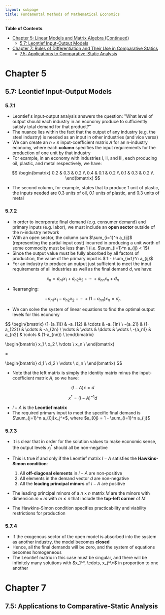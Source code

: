 ```yaml
---
layout: subpage
title: Fundamental Methods of Mathematical Economics
---
```

**Table of Contents**
- [Chapter 5: Linear Models and Matrix Algebra (Continued)](#chapter-5)
  - [5.7: Leontief Input-Output Models](#57-leontief-input-output-models)
- [Chapter 7: Rules of Differentiation and Their Use in Comparative Statics](#chapter-7)
  - [7.5: Applications to Comparative-Static Analysis](#75-applications-to-comparative-static-analysis)

# **Chapter 5**
## 5.7: Leontief Input-Output Models
### 5.7.1
- Leontief's input-output analysis answers the question: "What level of output should each industry in an economy produce to sufficiently satisfy total demand for that product?"
- The nuance lies within the fact that the output of any industry (e.g. the steel industry) is needed as an input in other industries (and vice versa)
- We can create an $n\times n$ input-coefficient matrix $A$ for an n-industry economy, where each **column** specifies the input requirements for the production of one unit by that industry
- For example, in an economy with industries I, II, and III, each producing oil, plastic, and metal respectively, we have:

$$
  \begin{bmatrix}
  0.2 & 0.3 & 0.2 \\
  0.4 & 0.1 & 0.2 \\
  0.1 & 0.3 & 0.2 \\
  \end{bmatrix}
$$

- The second column, for example, states that to produce 1 unit of plastic, the inputs needed are 0.3 units of oil, 0.1 units of plastic, and 0.3 units of metal

### 5.7.2
- In order to incorporate final demand (e.g. consumer demand) and primary inputs (e.g. labor), we must include an **open sector** outside of the n-industry network
- With an open sector, the column sum $\sum_{i=1}^n a_{ij}$ (representing the partial input cost) incurred in producing a unit worth of some commodity must be less than 1 (i.e. $\sum_{i=1}^n a_{ij} < 1$)
- Since the output value must be fully absorbed by all factors of production, the value of the primary input is $ 1 - \sum_{i=1}^n a_{ij}$
- For an industry to produce an output just sufficient to meet the input requirements of all industries as well as the final demand $d$, we have:

$$x_n = a_{n1}x_1 + a_{n2}x_2 + \cdots + a_{nn}x_n + d_n$$

- Rearranging:

$$ -a_{n1}x_1 - a_{n2}x_2 - \cdots + (1-a_{nn})x_n = d_n$$

- We can solve the system of linear equations to find the optimal output levels for this economy

$$
  \begin{bmatrix}
  (1-{a_11}) & -a_{12} & \cdots & -a_{1n} \\
  -{a_21} & (1-a_{22}) & \cdots & -a_{2n} \\
  \vdots & \vdots & \ddots & \vdots \\
  -{a_n1} & a_{n2} & \cdots & (1-a_{nn}) \\
  \end{bmatrix}

  \begin{bmatrix}
  x_1 \\
  x_2 \\
  \vdots \\
  x_n \\
  \end{bmatrix}

  =

  \begin{bmatrix}
  d_1 \\
  d_2 \\
  \vdots \\
  d_n \\
  \end{bmatrix}
$$

- Note that the left matrix is simply the identity matrix minus the input-coefficient matrix $A$, so we have:

$$(I - A)x = d$$

$$x^* = (I - A)^{-1}d$$

- $I - A$ is the **Leontief matrix**
- The required primary input to meet the specific final demand is $\sum_{j=1}^n a_{0j}x_j^*$, where $a_{0j} = 1 - \sum_{i=1}^n a_{ij}$

### 5.7.3
- It is clear that in order for the solution values to make economic sense, the output levels $x_j^*$ should all be non-negative
- This is true if and only if the Leontief matrix $I - A$ satisfies the **Hawkins-Simon condition**:

  1. All **off-diagonal elements** in $I - A$ are non-positive
  2. All elements in the demand vector $d$ are non-negative
  3. All the **leading principal minors** of $I - A$ are positive

- The leading principal minors of a $n\times n$ matrix $M$ are the minors with dimension $m\times m$ with $m \le n$ that include the **top-left corner** of $M$
- The Hawkins-Simon condition specifies practicability and viability restrictions for production

### 5.7.4
- If the exogenous sector of the open model is absorbed into the system as another industry, the model becomes **closed**
- Hence, all the final demands will be zero, and the system of equations becomes homogeneous
- The Leontief matrix in this case must be singular, and there will be infinitely many solutions with $x_1^*, \cdots, x_j^\*$ in proportion to one another

# **Chapter 7**
## 7.5: Applications to Comparative-Static Analysis

